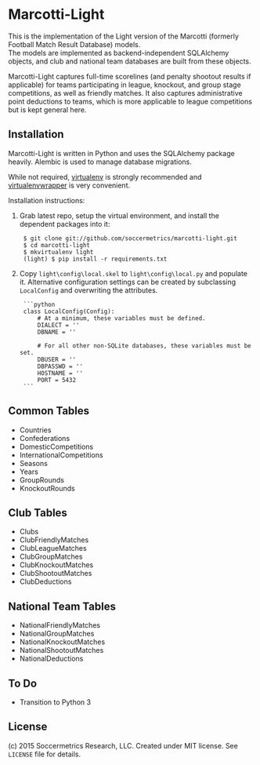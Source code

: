 Marcotti-Light
==============

This is the implementation of the Light version of the Marcotti (formerly Football Match Result Database) models.  
The models are implemented as backend-independent SQLAlchemy objects, and club and national team databases are 
built from these objects.

Marcotti-Light captures full-time scorelines (and penalty shootout results if applicable) for teams participating 
in league, knockout, and group stage competitions, as well as friendly matches.  It also captures administrative
point deductions to teams, which is more applicable to league competitions but is kept general here.

Installation
------------

Marcotti-Light is written in Python and uses the SQLAlchemy package heavily.  Alembic is used to manage database
migrations.

While not required, [virtualenv](https://pypi.python.org/pypi/virtualenv) is strongly recommended and
[virtualenvwrapper](https://pypi.python.org/pypi/virtualenvwrapper) is very convenient.

Installation instructions:

1. Grab latest repo, setup the virtual environment, and install the dependent packages into it:

        $ git clone git://github.com/soccermetrics/marcotti-light.git
        $ cd marcotti-light
        $ mkvirtualenv light
        (light) $ pip install -r requirements.txt
    
2. Copy `light\config\local.skel` to `light\config\local.py` and populate it.  Alternative configuration
   settings can be created by subclassing `LocalConfig` and overwriting the attributes.
    
        ```python
        class LocalConfig(Config):
            # At a minimum, these variables must be defined.
            DIALECT = ''
            DBNAME = ''
        
            # For all other non-SQLite databases, these variables must be set.
            DBUSER = ''
            DBPASSWD = ''
            HOSTNAME = ''
            PORT = 5432
        ```
    
Common Tables
-------------

- Countries
- Confederations
- DomesticCompetitions
- InternationalCompetitions
- Seasons
- Years
- GroupRounds
- KnockoutRounds

Club Tables
-----------

- Clubs
- ClubFriendlyMatches
- ClubLeagueMatches
- ClubGroupMatches
- ClubKnockoutMatches
- ClubShootoutMatches
- ClubDeductions

National Team Tables
--------------------

- NationalFriendlyMatches
- NationalGroupMatches
- NationalKnockoutMatches
- NationalShootoutMatches
- NationalDeductions

To Do
-----

* Transition to Python 3

License
-------

(c) 2015 Soccermetrics Research, LLC.  Created under MIT license.  See `LICENSE` file for details.